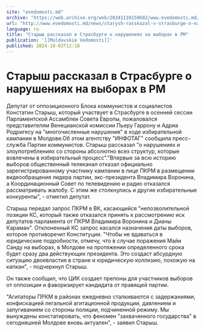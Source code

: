 ```yaml
---
site: "evedomosti.md"
archive: "https://web.archive.org/web/20241110150602/www.evedomosti.md/news/starysh-rasskazal-v-strasburge-o-narusheniyah-na-vyborah-v-r"
url: "http://www.evedomosti.md/news/starysh-rasskazal-v-strasburge-o-narusheniyah-na-vyborah-v-r"
language: ru
title: "Старыш рассказал в Страсбурге о нарушениях на выборах в РМ"
publication: '[[Moldavskie Vedomosti]]'
published: 2024-10-03T12:18
---
```


# Старыш рассказал в Страсбурге о нарушениях на выборах в РМ

Депутат от оппозиционного Блока коммунистов и социалистов Констатин Старыш, который участвует в Страсбурге в осенней сессии Парламентской Ассамблеи Совета Европы, пожаловался представителям Венецианской комиссии Пьеру Гаррону и Адриа Родригесу на "многочисленные нарушения" в ходе избирательной кампании в Молдове.Об этом агентству "ИНФОТАГ" сообщила пресс-служба Партии коммунистов. Старыш рассказал "о нарушениях и злоупотреблениях со стороны абсолютно всех структур, которые вовлечены в избирательный процесс"."Впервые за всю историю выборов общественный телеканал отказал официально зарегистрированному участнику кампании в лице ПКРМ в размещении видеообращения лидера партии, экс-президента Владимира Воронина, а Координационный Совет по телевидению и радио отказался рассматривать жалобу. С этим же столкнулись и другие избирательные конкуренты", - отметил депутат.

Старыш передал запрос ПКРМ в ВК, касающийся "непозволительной позиции КС, который также отказался принять к рассмотрению иск депутатов парламента от ПКРМ Владимира Воронина и Дианы Караман". Отклоненный КС запрос касался назначения даты выборов, которое противоречит Конституции. "Чтобы не вдаваться в юридические подробности, отмечу, что в случае поражения Майи Санду на выборах, в Молдове на протяжении определенного срока будет сразу два действующих президента. Это создаст абсурдную ситуацию двоевластия в стране и юридическую коллизию, похожую на капкан", - подчеркнул Старыш.

Он также сообщил, что ЦИК создает препоны для участников выборов от оппозиции и фаворизирует кандидата от правящей партии.

"Агитаторы ПРКМ в районах ежедневно сталкиваются с задержаниями, конфискацией легальной агитационной продукции, давлением и запугиванием со стороны полиции, подчиненной режиму. Мы вынуждены констатировать, что феномен "захваченного государства" в сегодняшней Молдове вновь актуален", - заявил Старыш.